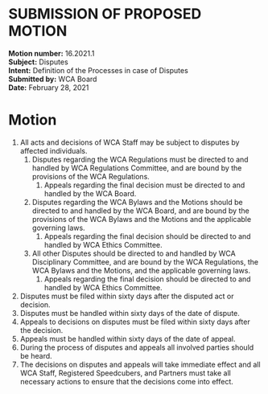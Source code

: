 # SUBMISSION OF PROPOSED MOTION

**Motion number:** 16.2021.1  
**Subject:** Disputes  
**Intent:** Definition of the Processes in case of Disputes  
**Submitted by:** WCA Board  
**Date:** February 28, 2021  

# Motion

1. All acts and decisions of WCA Staff may be subject to disputes by affected individuals.
   1. Disputes regarding the WCA Regulations must be directed to and handled by WCA Regulations Committee, and are bound by the provisions of the WCA Regulations.
      1. Appeals regarding the final decision must be directed to and handled by the WCA Board.
   2. Disputes regarding the WCA Bylaws and the Motions should be directed to and handled by the WCA Board, and are bound by the provisions of the WCA Bylaws and the Motions and the applicable governing laws.
      1. Appeals regarding the final decision should be directed to and handled by WCA Ethics Committee.
   3. All other Disputes should be directed to and handled by WCA Disciplinary Committee, and are bound by the WCA Regulations, the WCA Bylaws and the Motions, and the applicable governing laws.
      1. Appeals regarding the final decision should be directed to and handled by WCA Ethics Committee.
2. Disputes must be filed within sixty days after the disputed act or decision.
3. Disputes must be handled within sixty days of the date of dispute.
4. Appeals to decisions on disputes must be filed within sixty days after the decision.
5. Appeals must be handled within sixty days of the date of appeal.
6. During the process of disputes and appeals all involved parties should be heard.
7. The decisions on disputes and appeals will take immediate effect and all WCA Staff, Registered Speedcubers, and Partners must take all necessary actions to ensure that the decisions come into effect.
